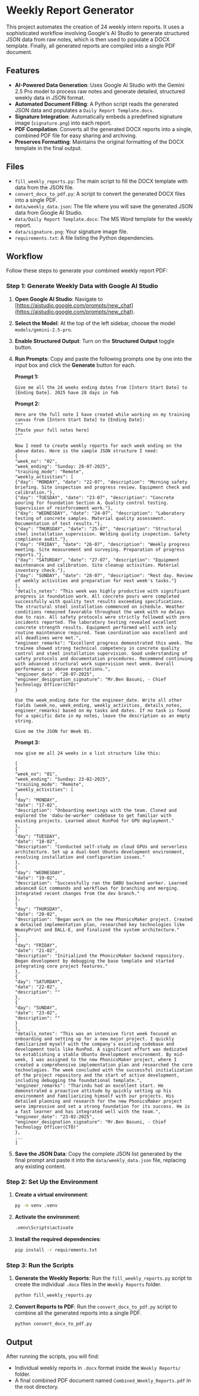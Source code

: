 # Weekly Report Generator

This project automates the creation of 24 weekly intern reports. It uses a sophisticated workflow involving Google's AI Studio to generate structured JSON data from raw notes, which is then used to populate a DOCX template. Finally, all generated reports are compiled into a single PDF document.

## Features

- **AI-Powered Data Generation**: Uses Google AI Studio with the Gemini 2.5 Pro model to process raw notes and generate detailed, structured weekly data in JSON format.
- **Automated Document Filling**: A Python script reads the generated JSON data and populates a `Daily Report Template.docx`.
- **Signature Integration**: Automatically embeds a predefined signature image (`signature.png`) into each report.
- **PDF Compilation**: Converts all the generated DOCX reports into a single, combined PDF file for easy sharing and archiving.
- **Preserves Formatting**: Maintains the original formatting of the DOCX template in the final output.

## Files

- `fill_weekly_reports.py`: The main script to fill the DOCX template with data from the JSON file.
- `convert_docx_to_pdf.py`: A script to convert the generated DOCX files into a single PDF.
- `data/weekly_data.json`: The file where you will save the generated JSON data from Google AI Studio.
- `data/Daily Report Template.docx`: The MS Word template for the weekly report.
- `data/signature.png`: Your signature image file.
- `requirements.txt`: A file listing the Python dependencies.

## Workflow

Follow these steps to generate your combined weekly report PDF:

### Step 1: Generate Weekly Data with Google AI Studio

1.  **Open Google AI Studio**: Navigate to [https://aistudio.google.com/prompts/new_chat](https://aistudio.google.com/prompts/new_chat).

2.  **Select the Model**: At the top of the left sidebar, choose the model `models/gemini-2.5-pro`.

3.  **Enable Structured Output**: Turn on the **Structured Output** toggle button.

4.  **Run Prompts**: Copy and paste the following prompts one by one into the input box and click the **Generate** button for each.

    **Prompt 1:**
    ```
    Give me all the 24 weeks ending dates from [Intern Start Date] to [Ending Date]. 2025 have 28 days in feb
    ```

    **Prompt 2:**
    ```
    Here are the full note I have created while working on my training canvas from [Intern Start Date] to [Ending Date]:
    """
    [Paste your full notes here]
    """

    Now I need to create weekly reports for each week ending on the above dates. Here is the sample JSON structure I need:
    {
    "week_no": "02",
    "week_ending": "Sunday: 28-07-2025",
    "training_mode": "Remote",
    "weekly_activities": [
    {"day": "MONDAY", "date": "22-07", "description": "Morning safety briefing. Site inspection and progress review. Equipment check and calibration."},
    {"day": "TUESDAY", "date": "23-07", "description": "Concrete pouring for foundation Section A. Quality control testing. Supervision of reinforcement work."},
    {"day": "WEDNESDAY", "date": "24-07", "description": "Laboratory testing of concrete samples. Material quality assessment. Documentation of test results."},
    {"day": "THURSDAY", "date": "25-07", "description": "Structural steel installation supervision. Welding quality inspection. Safety compliance audit."},
    {"day": "FRIDAY", "date": "26-07", "description": "Weekly progress meeting. Site measurement and surveying. Preparation of progress reports."},
    {"day": "SATURDAY", "date": "27-07", "description": "Equipment maintenance and calibration. Site cleanup activities. Material inventory check."},
    {"day": "SUNDAY", "date": "28-07", "description": "Rest day. Review of weekly activities and preparation for next week's tasks."}
    ],
    "details_notes": "This week was highly productive with significant progress in foundation work. All concrete pours were completed successfully with quality test results exceeding specifications. The structural steel installation commenced on schedule. Weather conditions remained favorable throughout the week with no delays due to rain. All safety protocols were strictly followed with zero incidents reported. The laboratory testing revealed excellent concrete strength results. Equipment performed well with only routine maintenance required. Team coordination was excellent and all deadlines were met.",
    "engineer_remarks": "Excellent progress demonstrated this week. The trainee showed strong technical competency in concrete quality control and steel installation supervision. Good understanding of safety protocols and documentation procedures. Recommend continuing with advanced structural work supervision next week. Overall performance is above expectations.",
    "engineer_date": "28-07-2025",
    "engineer_designation_signature": "Mr.Ben Basuni, - Chief Technology Officer(CTO)"
    }

    Use the week_ending date for the engineer_date. Write all other fields (week_no, week_ending, weekly_activities, details_notes, engineer_remarks) based on my tasks and dates. If no task is found for a specific date in my notes, leave the description as an empty string.

    Give me the JSON for Week 01.
    ```

    **Prompt 3:**
    ```
    now give me all 24 weeks in a list structure like this:

    [
    {
    "week_no": "01",
    "week_ending": "Sunday: 23-02-2025",
    "training_mode": "Remote",
    "weekly_activities": [
    {
    "day": "MONDAY",
    "date": "17-02",
    "description": "Onboarding meetings with the team. Cloned and explored the 'dabu-be-worker' codebase to get familiar with existing projects. Learned about RunPod for GPU deployment."
    },
    {
    "day": "TUESDAY",
    "date": "18-02",
    "description": "Conducted self-study on cloud GPUs and serverless architecture. Set up a dual-boot Ubuntu development environment, resolving installation and configuration issues."
    },
    {
    "day": "WEDNESDAY",
    "date": "19-02",
    "description": "Successfully ran the DABU backend worker. Learned advanced Git commands and workflows for branching and merging. Integrated recent changes from the dev branch."
    },
    {
    "day": "THURSDAY",
    "date": "20-02",
    "description": "Began work on the new PhonicsMaker project. Created a detailed implementation plan, researched key technologies like WeasyPrint and DALL-E, and finalized the system architecture."
    },
    {
    "day": "FRIDAY",
    "date": "21-02",
    "description": "Initialized the PhonicsMaker backend repository. Began development by debugging the base template and started integrating core project features."
    },
    {
    "day": "SATURDAY",
    "date": "22-02",
    "description": ""
    },
    {
    "day": "SUNDAY",
    "date": "23-02",
    "description": ""
    }
    ],
    "details_notes": "This was an intensive first week focused on onboarding and setting up for a new major project. I quickly familiarized myself with the company's existing codebase and development tools like RunPod. A significant effort was dedicated to establishing a stable Ubuntu development environment. By mid-week, I was assigned to the new PhonicsMaker project, where I created a comprehensive implementation plan and researched the core technologies. The week concluded with the successful initialization of the project repository and the start of active development, including debugging the foundational template.",
    "engineer_remarks": "Tharindu had an excellent start. He demonstrated a proactive attitude by quickly setting up his environment and familiarizing himself with our projects. His detailed planning and research for the new PhonicsMaker project were impressive and set a strong foundation for its success. He is a fast learner and has integrated well with the team.",
    "engineer_date": "23-02-2025",
    "engineer_designation_signature": "Mr.Ben Basuni, - Chief Technology Officer(CTO)"
    },
    ...
    ]
    ```

5.  **Save the JSON Data**: Copy the complete JSON list generated by the final prompt and paste it into the `data/weekly_data.json` file, replacing any existing content.

### Step 2: Set Up the Environment

1.  **Create a virtual environment**:
    ```cmd
    py -m venv .venv
    ```

2.  **Activate the environment**:
    ```cmd
    .venv\Scripts\activate
    ```

3.  **Install the required dependencies**:
    ```cmd
    pip install -r requirements.txt
    ```

### Step 3: Run the Scripts

1.  **Generate the Weekly Reports**:
    Run the `fill_weekly_reports.py` script to create the individual `.docx` files in the `Weekly Reports` folder.
    ```cmd
    python fill_weekly_reports.py
    ```

2.  **Convert Reports to PDF**:
    Run the `convert_docx_to_pdf.py` script to combine all the generated reports into a single PDF.
    ```cmd
    python convert_docx_to_pdf.py
    ```

## Output

After running the scripts, you will find:
- Individual weekly reports in `.docx` format inside the `Weekly Reports/` folder.
- A final combined PDF document named `Combined_Weekly_Reports.pdf` in the root directory.
